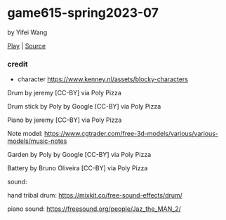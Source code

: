 # game615-spring2023-07

by Yifei Wang

[Play](https://wy6714.github.io/game615-spring2023-07/exercise07/play/) | [Source](https://github.com/wy6714/game615-spring2023-07)

### credit

- character
https://www.kenney.nl/assets/blocky-characters

Drum by jeremy [CC-BY] via Poly Pizza

Drum stick by Poly by Google [CC-BY] via Poly Pizza

Piano by jeremy [CC-BY] via Poly Pizza

Note model: https://www.cgtrader.com/free-3d-models/various/various-models/music-notes

Garden by Poly by Google [CC-BY] via Poly Pizza

Battery by Bruno Oliveira [CC-BY] via Poly Pizza


sound:

hand tribal drum: https://mixkit.co/free-sound-effects/drum/

piano sound: https://freesound.org/people/Jaz_the_MAN_2/
